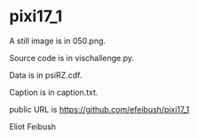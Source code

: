 # pixi17_1
A still image is in 050.png.

Source code is in vischallenge.py.

Data is in psiRZ.cdf.

Caption is in caption.txt.

public URL is https://github.com/efeibush/pixi17_1

Eliot Feibush  
